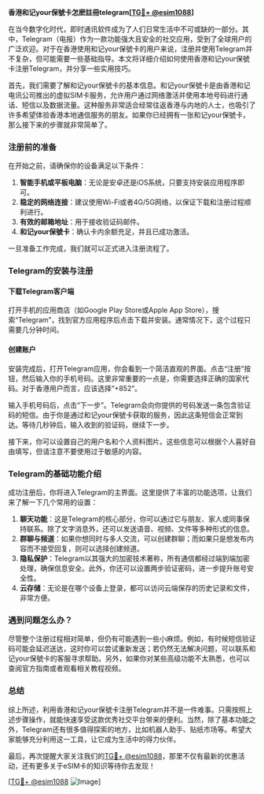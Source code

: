 **香港和记your保號卡怎麽註冊telegram[[TG💪+ @esim1088](https://t.me/s/esim1088)]**

在当今数字化时代，即时通讯软件成为了人们日常生活中不可或缺的一部分。其中，Telegram（电报）作为一款功能强大且安全的社交应用，受到了全球用户的广泛欢迎。对于在香港使用和记your保號卡的用户来说，注册并使用Telegram并不复杂，但可能需要一些基础指导。本文将详细介绍如何使用香港和记your保號卡注册Telegram，并分享一些实用技巧。

首先，我们需要了解和记your保號卡的基本信息。和记your保號卡是由香港和记电讯公司推出的虚拟SIM卡服务，允许用户通过网络激活并使用本地号码进行通话、短信以及数据流量。这种服务非常适合经常往返香港与内地的人士，也吸引了许多希望体验香港本地通信服务的朋友。如果你已经拥有一张和记your保號卡，那么接下来的步骤就非常简单了。

### 注册前的准备

在开始之前，请确保你的设备满足以下条件：

1. **智能手机或平板电脑**：无论是安卓还是iOS系统，只要支持安装应用程序即可。
2. **稳定的网络连接**：建议使用Wi-Fi或者4G/5G网络，以保证下载和注册过程顺利进行。
3. **有效的邮箱地址**：用于接收验证码邮件。
4. **和记your保號卡**：确认卡内余额充足，并且已成功激活。

一旦准备工作完成，我们就可以正式进入注册流程了。

### Telegram的安装与注册

#### 下载Telegram客户端

打开手机的应用商店（如Google Play Store或Apple App Store），搜索“Telegram”，找到官方应用程序后点击下载并安装。通常情况下，这个过程只需要几分钟时间。

#### 创建账户

安装完成后，打开Telegram应用，你会看到一个简洁直观的界面。点击“注册”按钮，然后输入你的手机号码。这里非常重要的一点是，你需要选择正确的国家代码。对于香港用户而言，应该选择“+852”。

输入手机号码后，点击“下一步”。Telegram会向你提供的号码发送一条包含验证码的短信。由于你是通过和记your保號卡获取的服务，因此这条短信会正常到达。等待几秒钟后，输入收到的验证码，继续下一步。

接下来，你可以设置自己的用户名和个人资料图片。这些信息可以根据个人喜好自由填写，但请注意不要使用过于敏感的内容。

### Telegram的基础功能介绍

成功注册后，你将进入Telegram的主界面。这里提供了丰富的功能选项，让我们来了解一下几个常用的设置：

1. **聊天功能**：这是Telegram的核心部分，你可以通过它与朋友、家人或同事保持联系。除了文字消息外，还可以发送语音、视频、文件等多种形式的信息。
2. **群聊与频道**：如果你想同时与多人交流，可以创建群聊；而如果只是想发布内容而不接受回复，则可以选择创建频道。
3. **隐私保护**：Telegram以其强大的加密技术著称，所有通信都经过端到端加密处理，确保信息安全。此外，你还可以设置两步验证密码，进一步提升账号安全性。
4. **云存储**：无论是在哪个设备上登录，都可以访问云端保存的历史记录和文件，非常方便。

### 遇到问题怎么办？

尽管整个注册过程相对简单，但仍有可能遇到一些小麻烦。例如，有时候短信验证码可能会延迟送达，这时你可以尝试重新发送；若仍然无法解决问题，可以联系和记your保號卡的客服寻求帮助。另外，如果你对某些高级功能不太熟悉，也可以查阅官方指南或者观看相关教程视频。

### 总结

综上所述，利用香港和记your保號卡注册Telegram并不是一件难事。只需按照上述步骤操作，就能快速享受这款优秀社交平台带来的便利。当然，除了基本功能之外，Telegram还有很多值得探索的地方，比如机器人助手、贴纸市场等。希望大家能够充分利用这一工具，让它成为生活中的得力伙伴。

最后，再次提醒大家关注我们的[TG💪+ @esim1088](https://t.me/s/esim1088)，那里不仅有最新的优惠活动，还有更多关于eSIM卡的知识等待你去发现！

[[TG💪+ @esim1088](https://t.me/s/esim1088) ![Image](https://i.postimg.cc/4NQfJmqS/Snipaste-2025-05-13-00-14-12.png)]